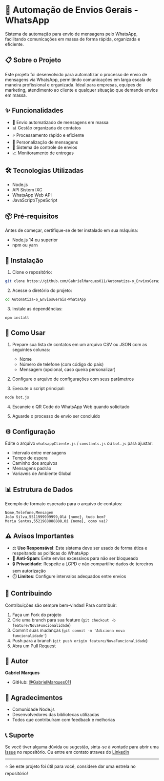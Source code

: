 # 📱 Automação de Envios Gerais - WhatsApp

Sistema de automação para envio de mensagens pelo WhatsApp, facilitando comunicações em massa de forma rápida, organizada e eficiente.

## 📋 Sobre o Projeto

Este projeto foi desenvolvido para automatizar o processo de envio de mensagens via WhatsApp, permitindo comunicações em larga escala de maneira profissional e organizada. Ideal para empresas, equipes de marketing, atendimento ao cliente e qualquer situação que demande envios em massa.

## ✨ Funcionalidades

- 🚀 Envio automatizado de mensagens em massa
- 📊 Gestão organizada de contatos
- ⚡ Processamento rápido e eficiente
- 📝 Personalização de mensagens
- 🔄 Sistema de controle de envios
- 📈 Monitoramento de entregas

## 🛠️ Tecnologias Utilizadas

- Node.js
- API Sistem IXC
- WhatsApp Web API
- JavaScript/TypeScript

## 📦 Pré-requisitos

Antes de começar, certifique-se de ter instalado em sua máquina:

- Node.js 14 ou superior
- npm ou yarn

## 🔧 Instalação

1. Clone o repositório:
```bash
git clone https://github.com/GabrielMarques011/Automatiza-o_EnviosGerais-WhatsApp.git
```

2. Acesse o diretório do projeto:
```bash
cd Automatiza-o_EnviosGerais-WhatsApp
```

3. Instale as dependências:
```bash
npm install
```

## 🚀 Como Usar

1. Prepare sua lista de contatos em um arquivo CSV ou JSON com as seguintes colunas:
   - Nome
   - Número de telefone (com código do país)
   - Mensagem (opcional, caso queira personalizar)

2. Configure o arquivo de configurações com seus parâmetros

3. Execute o script principal:
```bash
node bot.js
```

4. Escaneie o QR Code do WhatsApp Web quando solicitado

5. Aguarde o processo de envio ser concluído

## ⚙️ Configuração

Edite o arquivo `whatsappCliente.js` / `constants.js` ou `bot.js` para ajustar:

- Intervalo entre mensagens
- Tempo de espera
- Caminho dos arquivos
- Mensagens padrão
- Variaveis de Ambiente Global

## 📊 Estrutura de Dados

Exemplo de formato esperado para o arquivo de contatos:

```csv
Nome,Telefone,Mensagem
João Silva,5511999999999,Olá {nome}, tudo bem?
Maria Santos,5521988888888,Oi {nome}, como vai?
```

## ⚠️ Avisos Importantes

- ⚖️ **Uso Responsável**: Este sistema deve ser usado de forma ética e respeitando as políticas do WhatsApp
- 🚫 **Anti-Spam**: Evite envios excessivos para não ser bloqueado
- 🔒 **Privacidade**: Respeite a LGPD e não compartilhe dados de terceiros sem autorização
- ⏱️ **Limites**: Configure intervalos adequados entre envios

## 🤝 Contribuindo

Contribuições são sempre bem-vindas! Para contribuir:

1. Faça um Fork do projeto
2. Crie uma branch para sua feature (`git checkout -b feature/NovaFuncionalidade`)
3. Commit suas mudanças (`git commit -m 'Adiciona nova funcionalidade'`)
4. Push para a branch (`git push origin feature/NovaFuncionalidade`)
5. Abra um Pull Request

## 👤 Autor

**Gabriel Marques**

- GitHub: [@GabrielMarques011](https://github.com/GabrielMarques011)

## 🙏 Agradecimentos

- Comunidade Node.js
- Desenvolvedores das bibliotecas utilizadas
- Todos que contribuíram com feedback e melhorias

## 📞 Suporte

Se você tiver alguma dúvida ou sugestão, sinta-se à vontade para abrir uma [Issue](https://github.com/GabrielMarques011/Automatiza-o_EnviosGerais-WhatsApp/issues) no repositório. Ou entre em contato atraves do [Linkedin](https://www.linkedin.com/in/gabriel-marques-6bb222174/) 

---

⭐ Se este projeto foi útil para você, considere dar uma estrela no repositório!